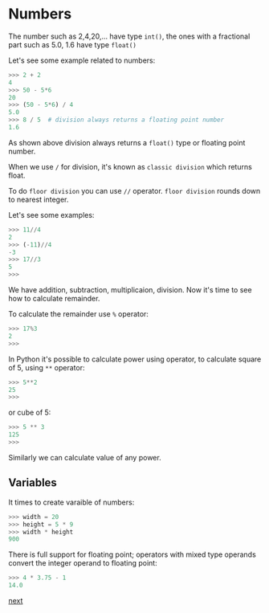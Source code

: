 # Numbers

The number such as 2,4,20,... have type `int()`, the ones with a fractional part such as 5.0, 1.6 have type `float()`

Let's see some example related to numbers:

```py
>>> 2 + 2
4
>>> 50 - 5*6
20
>>> (50 - 5*6) / 4
5.0
>>> 8 / 5  # division always returns a floating point number
1.6
```

As shown above division always returns a `float()` type or floating point number. 

When we use `/` for division, it's known as `classic division` which returns float.

To do `floor division` you can use `//` operator. `floor division` rounds down to nearest integer. 

Let's see some examples:

```py
>>> 11//4
2
>>> (-11)//4
-3
>>> 17//3
5
>>> 
```

We have addition, subtraction, multiplicaion, division. Now it's time to see how to calculate remainder.

To calculate the remainder use `%` operator:

```py
>>> 17%3
2
>>> 
```

In Python it's possible to calculate power using operator, to calculate square of 5, using `**` operator:

```py
>>> 5**2
25
>>> 
```

or cube of 5:

```py
>>> 5 ** 3
125
>>> 
```

Similarly we can calculate value of any power.

## Variables

It times to create varaible of numbers:

```py
>>> width = 20
>>> height = 5 * 9
>>> width * height
900
```

There is full support for floating point; operators with mixed type operands convert the integer operand to floating point:

```py
>>> 4 * 3.75 - 1
14.0
```

[next](106-Boolean.md)